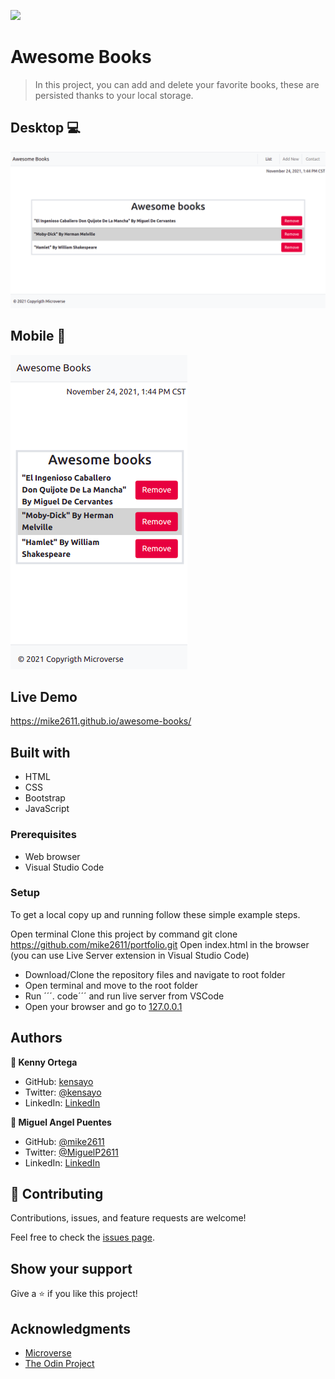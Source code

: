 ![](https://img.shields.io/badge/Microverse-blueviolet)

# Awesome Books

>  In this project, you can add and delete your favorite books, these are persisted thanks to your local storage.

## Desktop 💻
![screenshot](imgs/desktopVersion.png)

## Mobile 📱
![screenshot](imgs/mobileVersion.png)

## Live Demo
https://mike2611.github.io/awesome-books/

## Built with

- HTML
- CSS
- Bootstrap
- JavaScript

### Prerequisites

- Web browser
- Visual Studio Code

### Setup

To get a local copy up and running follow these simple example steps.

Open terminal
Clone this project by command git clone https://github.com/mike2611/portfolio.git
Open index.html in the browser (you can use Live Server extension in Visual Studio Code)

- Download/Clone the repository files and navigate to root folder 
- Open terminal and move to the root folder
- Run ´´´. code´´´ and run live server from VSCode
- Open your browser and go to [127.0.0.1](127.0.0.1)


## Authors

**👤 Kenny Ortega**

- GitHub: [kensayo](https://github.com/kensayo)
- Twitter: [@kensayo](https://twitter.com/kensayo)
- LinkedIn: [LinkedIn](https://www.linkedin.com/in/kennyortega/)

**👤 Miguel Angel Puentes**

- GitHub: [@mike2611](https://github.com/mike2611)
- Twitter: [@MiguelP2611](https://twitter.com/MiguelP2611)
- LinkedIn: [LinkedIn](https://linkedin.com/in/miguel-puentes-mata-90a562139/)


## 🤝 Contributing

Contributions, issues, and feature requests are welcome!

Feel free to check the [issues page](../../issues/).

## Show your support

Give a ⭐️ if you like this project!

## Acknowledgments

- [Microverse](https://www.microverse.org/)
- [The Odin Project](https://www.theodinproject.com/paths/full-stack-ruby-on-rails/courses/ruby-programming/lessons/bubble-sort)
